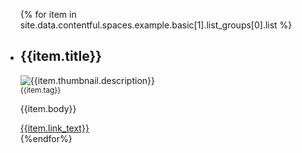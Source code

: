 <ul class="usa-card-group">
{% for item in site.data.contentful.spaces.example.basic[1].list_groups[0].list %}
  <li class="usa-card usa-card--flag desktop:grid-col-8 usa-card--media-left">
    <div class="usa-card__container__flag-subscribe">
      <div class="usa-card__header">
        <h2 class="usa-card__heading">{{item.title}}</h2>
      </div>
      <div class="usa-card__media usa-card__media--inset">
        <div class="usa-card__img">
          <img
            src="{{item.thumbnail.url}}"
            alt="{{item.thumbnail.description}}"
          />
        </div>
      </div>
      <div class="usa-card__body">
        <div class="sub-card__subtitle">
          <small>{{item.tag}}</small>
        </div>
        <p>{{item.body}}</p>
      </div>
      <div class="usa-card__footer">
        <a href="">{{item.link_text}}</a>
      </div>
    </div>
  </li>
  {%endfor%}
</ul>